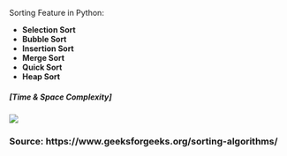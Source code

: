 Sorting Feature in Python:<br>
<ul>
  <li><b>Selection Sort</b></li>
  <li><b>Bubble Sort</b></li>
  <li><b>Insertion Sort</b></li>
  <li><b>Merge Sort</b></li>
  <li><b>Quick Sort</b></li>
  <li><b>Heap Sort</b></li>
</ul>
<p>
  <h5>[Time & Space Complexity]</h5>
    <img src="https://lamfo-unb.github.io/img/Sorting-algorithms/Complexity.png"/><br>
</p>
<h3><b>Source: https://www.geeksforgeeks.org/sorting-algorithms/ </b></h3>
